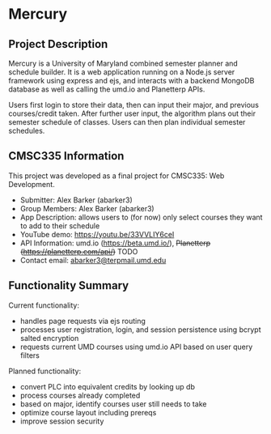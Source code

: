 # Mercury

## Project Description
Mercury is a University of Maryland combined semester planner and schedule builder. It is a web application running on a Node.js server framework using express and ejs, and interacts with a backend MongoDB database as well as calling the umd.io and Planetterp APIs.

Users first login to store their data, then can input their major, and previous courses/credit taken. After further user input, the algorithm plans out their semester schedule of classes. Users can then plan individual semester schedules.

## CMSC335 Information

This project was developed as a final project for CMSC335: Web Development.

- Submitter: Alex Barker (abarker3)
- Group Members: Alex Barker (abarker3)
- App Description: allows users to (for now) only select courses they want to add to their schedule
- YouTube demo: https://youtu.be/33VVLIY6ceI
- API Information: umd.io (https://beta.umd.io/), ~~Planetterp (https://planetterp.com/api/)~~ TODO
- Contact email: abarker3@terpmail.umd.edu

## Functionality Summary

Current functionality:
- handles page requests via ejs routing
- processes user registration, login, and session persistence using bcrypt salted encryption
- requests current UMD courses using umd.io API based on user query filters

Planned functionality:
- convert PLC into equivalent credits by looking up db
- process courses already completed
- based on major, identify courses user still needs to take
- optimize course layout including prereqs
- improve session security